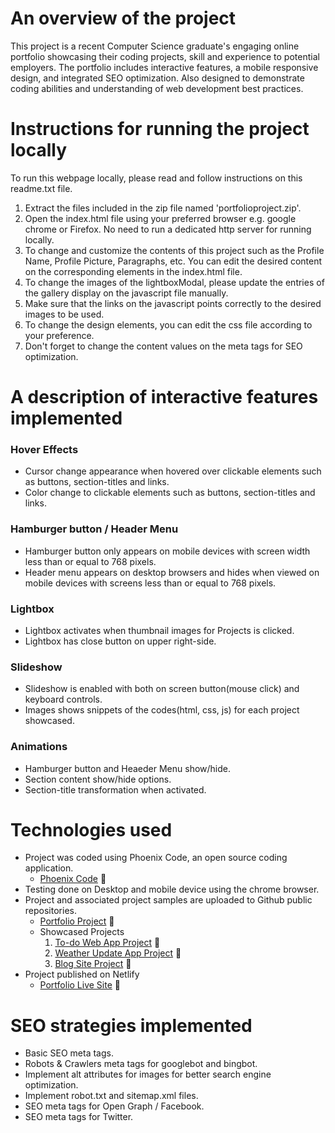 # An overview of the project

This project is a recent Computer Science graduate's engaging online portfolio showcasing their coding projects, skill
and experience to potential employers. The portfolio includes interactive features, a mobile responsive design, and
integrated SEO optimization. Also designed to demonstrate coding abilities and understanding of web development best
practices.

# Instructions for running the project locally

To run this webpage locally, please read and follow instructions on this readme.txt file.

1. Extract the files included in the zip file named 'portfolioproject.zip'.
2. Open the index.html file using your preferred browser e.g. google chrome or Firefox. No need to run a dedicated http
   server for running locally.
3. To change and customize the contents of this project such as the Profile Name, Profile Picture, Paragraphs, etc. You
   can edit the desired content on the corresponding elements in the index.html file.
4. To change the images of the lightboxModal, please update the entries of the gallery display on the javascript file
   manually.
5. Make sure that the links on the javascript points correctly to the desired images to be used.
6. To change the design elements, you can edit the css file according to your preference.
7. Don't forget to change the content values on the meta tags for SEO optimization.

# A description of interactive features implemented

### Hover Effects

-   Cursor change appearance when hovered over clickable elements such as buttons, section-titles and links.
-   Color change to clickable elements such as buttons, section-titles and links.

### Hamburger button / Header Menu

-   Hamburger button only appears on mobile devices with screen width less than or equal to 768 pixels.
-   Header menu appears on desktop browsers and hides when viewed on mobile devices with screens less than or equal to
    768 pixels.

### Lightbox

-   Lightbox activates when thumbnail images for Projects is clicked.
-   Lightbox has close button on upper right-side.

### Slideshow

-   Slideshow is enabled with both on screen button(mouse click) and keyboard controls.
-   Images shows snippets of the codes(html, css, js) for each project showcased.

### Animations

-   Hamburger button and Heaeder Menu show/hide.
-   Section content show/hide options.
-   Section-title transformation when activated.

# Technologies used

-   Project was coded using Phoenix Code, an open source coding application.
    -   [Phoenix Code](https://phcode.io/) 🔗
-   Testing done on Desktop and mobile device using the chrome browser.
-   Project and associated project samples are uploaded to Github public repositories.
    -   [Portfolio Project](https://github.com/junixcoder/johndoescode-portfolio.git) 🔗
    -   Showcased Projects
        1. [To-do Web App Project](https://github.com/junixcoder/todo-app.github.io.git) 🔗
        2. [Weather Update App Project](https://github.com/junixcoder/weather-app.github.io.git) 🔗
        3. [Blog Site Project](https://github.com/junixcoder/johndoescode-blog.github.io.git) 🔗
-   Project published on Netlify
    -   [Portfolio Live Site](https://johndoescode.netlify.app/) 🔗

# SEO strategies implemented

-   Basic SEO meta tags.
-   Robots & Crawlers meta tags for googlebot and bingbot.
-   Implement alt attributes for images for better search engine optimization.
-   Implement robot.txt and sitemap.xml files.
-   SEO meta tags for Open Graph / Facebook.
-   SEO meta tags for Twitter.

